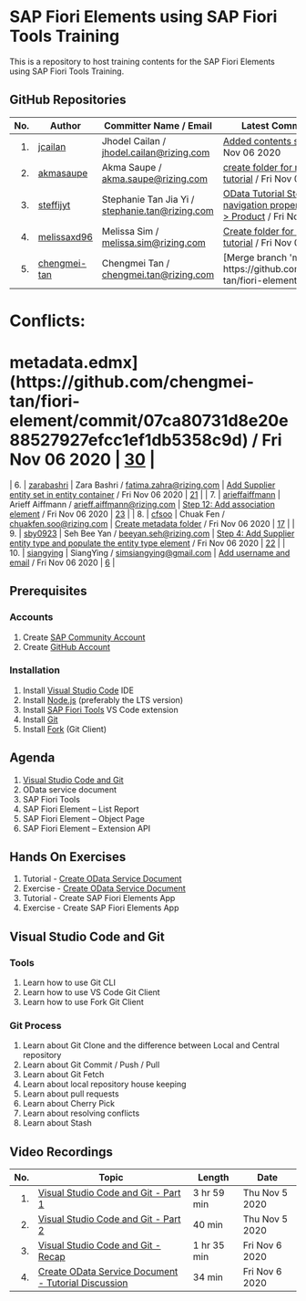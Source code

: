 # SAP Fiori Elements using SAP Fiori Tools Training

This is a repository to host training contents for the SAP Fiori Elements using SAP Fiori Tools Training.

## GitHub Repositories

| No. | Author | Committer Name / Email | Latest Commit / Date | Commits |
| ---:| ------ | ---------------------- | -------------------- |:-------:|
| 1. | [jcailan](https:&#x2F;&#x2F;github.com&#x2F;jcailan) | Jhodel Cailan / jhodel.cailan@rizing.com | [Added contents section](https:&#x2F;&#x2F;github.com&#x2F;jcailan&#x2F;fiori-element&#x2F;commit&#x2F;ad86a6b8116b4dd8ad657d3bbb54537ebb57abe1) / Fri Nov 06 2020 | [7](https:&#x2F;&#x2F;github.com&#x2F;jcailan&#x2F;fiori-element&#x2F;commits) |
| 2. | [akmasaupe](https:&#x2F;&#x2F;github.com&#x2F;akmasaupe) | Akma Saupe / akma.saupe@rizing.com | [create folder for metadata tutorial](https:&#x2F;&#x2F;github.com&#x2F;akmasaupe&#x2F;fiori-element&#x2F;commit&#x2F;c5ee3f458623bec1e19793cf7d85d81a8ed74695) / Fri Nov 06 2020 | [7](https:&#x2F;&#x2F;github.com&#x2F;akmasaupe&#x2F;fiori-element&#x2F;commits) |
| 3. | [steffijyt](https:&#x2F;&#x2F;github.com&#x2F;steffijyt) | Stephanie Tan Jia Yi / stephanie.tan@rizing.com | [OData Tutorial Step 6: Add navigation property Supplier -&gt; Product](https:&#x2F;&#x2F;github.com&#x2F;steffijyt&#x2F;fiori-element&#x2F;commit&#x2F;bb25ae34faad7d92f5369eedcc009efeff2c90a0) / Fri Nov 06 2020 | [23](https:&#x2F;&#x2F;github.com&#x2F;steffijyt&#x2F;fiori-element&#x2F;commits) |
| 4. | [melissaxd96](https:&#x2F;&#x2F;github.com&#x2F;melissaxd96) | Melissa Sim / melissa.sim@rizing.com | [Create folder for metadata tutorial](https:&#x2F;&#x2F;github.com&#x2F;melissaxd96&#x2F;fiori-element&#x2F;commit&#x2F;65d13054e4e9348f7f207302fd413d221b294f09) / Fri Nov 06 2020 | [27](https:&#x2F;&#x2F;github.com&#x2F;melissaxd96&#x2F;fiori-element&#x2F;commits) |
| 5. | [chengmei-tan](https:&#x2F;&#x2F;github.com&#x2F;chengmei-tan) | Chengmei Tan / chengmei.tan@rizing.com | [Merge branch &#39;main&#39; of https:&#x2F;&#x2F;github.com&#x2F;chengmei-tan&#x2F;fiori-element into main

# Conflicts:
#	metadata.edmx](https:&#x2F;&#x2F;github.com&#x2F;chengmei-tan&#x2F;fiori-element&#x2F;commit&#x2F;07ca80731d8e20e88527927efcc1ef1db5358c9d) / Fri Nov 06 2020 | [30](https:&#x2F;&#x2F;github.com&#x2F;chengmei-tan&#x2F;fiori-element&#x2F;commits) |
| 6. | [zarabashri](https:&#x2F;&#x2F;github.com&#x2F;zarabashri) | Zara Bashri / fatima.zahra@rizing.com | [Add Supplier entity set  in entity container](https:&#x2F;&#x2F;github.com&#x2F;zarabashri&#x2F;fiori-element&#x2F;commit&#x2F;5429b698f7f05061a1f97846e3e109a29eafbc63) / Fri Nov 06 2020 | [21](https:&#x2F;&#x2F;github.com&#x2F;zarabashri&#x2F;fiori-element&#x2F;commits) |
| 7. | [arieffaiffmann](https:&#x2F;&#x2F;github.com&#x2F;arieffaiffmann) | Arieff Aiffmann / arieff.aiffmann@rizing.com | [Step 12: Add association element](https:&#x2F;&#x2F;github.com&#x2F;arieffaiffmann&#x2F;fiori-element&#x2F;commit&#x2F;6d09f26c9f6e00f80e4d83815c6adf5409282b45) / Fri Nov 06 2020 | [23](https:&#x2F;&#x2F;github.com&#x2F;arieffaiffmann&#x2F;fiori-element&#x2F;commits) |
| 8. | [cfsoo](https:&#x2F;&#x2F;github.com&#x2F;cfsoo) | Chuak Fen / chuakfen.soo@rizing.com | [Create metadata folder](https:&#x2F;&#x2F;github.com&#x2F;cfsoo&#x2F;fiori-element&#x2F;commit&#x2F;5f9caaa735d46f5c62757fba54253b2bd00f5cc8) / Fri Nov 06 2020 | [17](https:&#x2F;&#x2F;github.com&#x2F;cfsoo&#x2F;fiori-element&#x2F;commits) |
| 9. | [sby0923](https:&#x2F;&#x2F;github.com&#x2F;sby0923) | Seh Bee Yan / beeyan.seh@rizing.com | [Step 4: Add Supplier entity type and populate the entity type element](https:&#x2F;&#x2F;github.com&#x2F;sby0923&#x2F;fiori-element&#x2F;commit&#x2F;ae1a278035a5ca0fefb49eaa22aacf1b6296067a) / Fri Nov 06 2020 | [22](https:&#x2F;&#x2F;github.com&#x2F;sby0923&#x2F;fiori-element&#x2F;commits) |
| 10. | [siangying](https:&#x2F;&#x2F;github.com&#x2F;siangying) | SiangYing / simsiangying@gmail.com | [Add username and email](https:&#x2F;&#x2F;github.com&#x2F;sysim&#x2F;fiori-element&#x2F;commit&#x2F;4cc7816cf5dae9970b2f3108da035fa132f5ef70) / Fri Nov 06 2020 | [6](https:&#x2F;&#x2F;github.com&#x2F;sysim&#x2F;fiori-element&#x2F;commits) |

## Prerequisites

### Accounts

1. Create [SAP Community Account](https://community.sap.com/)
2. Create [GitHub Account](https://github.com/join)

### Installation

1. Install [Visual Studio Code](https://code.visualstudio.com/download) IDE
2. Install [Node.js](https://nodejs.org/en/download/) (preferably the LTS version)
3. Install [SAP Fiori Tools](https://marketplace.visualstudio.com/items?itemName=SAPSE.sap-ux-fiori-tools-extension-pack) VS Code extension
4. Install [Git](https://git-scm.com/downloads)
5. Install [Fork](https://git-fork.com/) (Git Client)

## Agenda

1. [Visual Studio Code and Git](#visual-studio-code-and-git)
2. OData service document
3. SAP Fiori Tools
4. SAP Fiori Element – List Report
5. SAP Fiori Element – Object Page
6. SAP Fiori Element – Extension API

## Hands On Exercises

1. Tutorial - [Create OData Service Document](https://developers.sap.com/tutorials/hcp-webide-create-odata-model.html)
2. Exercise - [Create OData Service Document](https://vestapartners.sharepoint.com/:w:/s/DDCKL/EVNDaN_EKgpCiU6HcMJdBPoB5YPAIsrqBSPepsfQ9uiabQ?e=qnF9QF)
3. Tutorial - Create SAP Fiori Elements App
4. Exercise - Create SAP Fiori Elements App

## Visual Studio Code and Git

### Tools

1. Learn how to use Git CLI
2. Learn how to use VS Code Git Client
3. Learn how to use Fork Git Client

### Git Process

1. Learn about Git Clone and the difference between Local and Central repository
2. Learn about Git Commit / Push / Pull
3. Learn about Git Fetch
4. Learn about local repository house keeping
5. Learn about pull requests
6. Learn about Cherry Pick
7. Learn about resolving conflicts
8. Learn about Stash

## Video Recordings

| No. | Topic | Length | Date |
| ---:| ----- | ------ | ---- |
| 1. | [Visual Studio Code and Git - Part 1](https://web.microsoftstream.com/video/a9ca83d0-cc23-4792-93b1-df2676fae0ca) | 3 hr 59 min | Thu Nov 5 2020 |
| 2. | [Visual Studio Code and Git - Part 2](https://web.microsoftstream.com/video/3a183c92-8b2e-4741-92bd-7a03db60e4fd) | 40 min | Thu Nov 5 2020 |
| 3. | [Visual Studio Code and Git - Recap](https://web.microsoftstream.com/video/591f36b2-6fed-4f09-9741-a8964c76c43d)  | 1 hr 35 min | Fri Nov 6 2020 |
| 4. | [Create OData Service Document - Tutorial Discussion](https://web.microsoftstream.com/video/ece7ca34-8b6f-42cf-a3c8-7942bc0ed16c) | 34 min | Fri Nov 6 2020 |